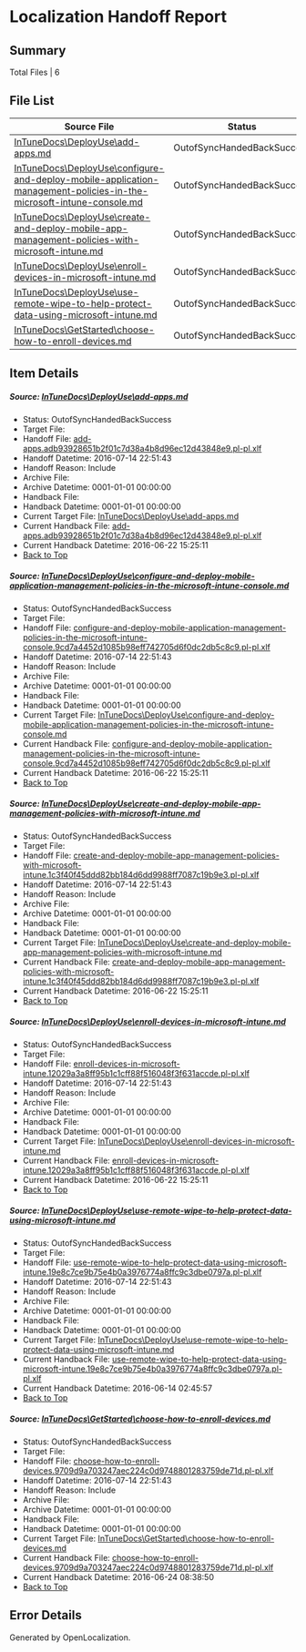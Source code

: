 # <a name='report-top'></a> Localization Handoff Report

## Summary
 Total Files | 6

## File List
 Source File | Status | Details 
 ----------- | ------ | ------- 
 [InTuneDocs\DeployUse\add-apps.md](https://github.com/Microsoft/IntuneDocs-pr/blob/c4a9f53ee9efba269f339358ad084d3960b9bc35/InTuneDocs/DeployUse/add-apps.md) | OutofSyncHandedBackSuccess | [Details](#d1483a97c5d11e079fa6c9b991bfe5c1a2c84d3611)
 [InTuneDocs\DeployUse\configure-and-deploy-mobile-application-management-policies-in-the-microsoft-intune-console.md](https://github.com/Microsoft/IntuneDocs-pr/blob/79d57f757508b1e2e5c9c2bd89464ebe1ef8db14/InTuneDocs/DeployUse/configure-and-deploy-mobile-application-management-policies-in-the-microsoft-intune-console.md) | OutofSyncHandedBackSuccess | [Details](#9106a268ea50b9eea6daeced43747dcfb8978aee19)
 [InTuneDocs\DeployUse\create-and-deploy-mobile-app-management-policies-with-microsoft-intune.md](https://github.com/Microsoft/IntuneDocs-pr/blob/3c3fe3f55b625754eac44d245d7c5065514af25c/InTuneDocs/DeployUse/create-and-deploy-mobile-app-management-policies-with-microsoft-intune.md) | OutofSyncHandedBackSuccess | [Details](#4eb126a89249e796944786bfe0274366fc8982c427)
 [InTuneDocs\DeployUse\enroll-devices-in-microsoft-intune.md](https://github.com/Microsoft/IntuneDocs-pr/blob/6824e1524a0a1e4c500da6c8f95d01c3d4af5b77/InTuneDocs/DeployUse/enroll-devices-in-microsoft-intune.md) | OutofSyncHandedBackSuccess | [Details](#7980bd6387b498af72f1f1e9bdb4069496387f5039)
 [InTuneDocs\DeployUse\use-remote-wipe-to-help-protect-data-using-microsoft-intune.md](https://github.com/Microsoft/IntuneDocs-pr/blob/06f144693fe4e535b2ed423c95f5431e391f316f/InTuneDocs/DeployUse/use-remote-wipe-to-help-protect-data-using-microsoft-intune.md) | OutofSyncHandedBackSuccess | [Details](#077f35afc5084b0381fd330236e45d62e1242484249)
 [InTuneDocs\GetStarted\choose-how-to-enroll-devices.md](https://github.com/Microsoft/IntuneDocs-pr/blob/0f1d0b7d889e8556a7a8865e6fc572fcd6efff87/InTuneDocs/GetStarted/choose-how-to-enroll-devices.md) | OutofSyncHandedBackSuccess | [Details](#b2c2023bc07f8cbfe1a48962093e83b3c13ee409493)

## Item Details
##### <a name='d1483a97c5d11e079fa6c9b991bfe5c1a2c84d3611'></a> Source: [InTuneDocs\DeployUse\add-apps.md](https://github.com/Microsoft/IntuneDocs-pr/blob/c4a9f53ee9efba269f339358ad084d3960b9bc35/InTuneDocs/DeployUse/add-apps.md)
* Status: OutofSyncHandedBackSuccess
* Target File: 
* Handoff File: [add-apps.adb93928651b2f01c7d38a4b8d96ec12d43848e9.pl-pl.xlf](https://github.com/Microsoft/EM.handoff/blob/af360bec105027c28b5608aec50e5addbc91c1b0/ol-handoff/Microsoft/IntuneDocs-pr.pl-pl/master/add-apps.adb93928651b2f01c7d38a4b8d96ec12d43848e9.pl-pl.xlf)
* Handoff Datetime: 2016-07-14 22:51:43
* Handoff Reason: Include
* Archive File: 
* Archive Datetime: 0001-01-01 00:00:00
* Handback File: 
* Handback Datetime: 0001-01-01 00:00:00
* Current Target File: [InTuneDocs\DeployUse\add-apps.md](https://github.com/Microsoft/IntuneDocs-pr.pl-pl/blob/a2e499d1c2673f011f56e58e7b100f54dc12d0d8/InTuneDocs/DeployUse/add-apps.md)
* Current Handback File: [add-apps.adb93928651b2f01c7d38a4b8d96ec12d43848e9.pl-pl.xlf](https://github.com/Microsoft/EM.handback/blob/8b744d0c51fec3bdc1d03a549bbc9acc22d2672a/ol-handback/Microsoft/IntuneDocs-pr.pl-pl/master/add-apps.adb93928651b2f01c7d38a4b8d96ec12d43848e9.pl-pl.xlf)
* Current Handback Datetime: 2016-06-22 15:25:11
* [Back to Top](#report-top)

##### <a name='9106a268ea50b9eea6daeced43747dcfb8978aee19'></a> Source: [InTuneDocs\DeployUse\configure-and-deploy-mobile-application-management-policies-in-the-microsoft-intune-console.md](https://github.com/Microsoft/IntuneDocs-pr/blob/79d57f757508b1e2e5c9c2bd89464ebe1ef8db14/InTuneDocs/DeployUse/configure-and-deploy-mobile-application-management-policies-in-the-microsoft-intune-console.md)
* Status: OutofSyncHandedBackSuccess
* Target File: 
* Handoff File: [configure-and-deploy-mobile-application-management-policies-in-the-microsoft-intune-console.9cd7a4452d1085b98eff742705d6f0dc2db5c8c9.pl-pl.xlf](https://github.com/Microsoft/EM.handoff/blob/af360bec105027c28b5608aec50e5addbc91c1b0/ol-handoff/Microsoft/IntuneDocs-pr.pl-pl/master/configure-and-deploy-mobile-application-management-policies-in-the-microsoft-intune-console.9cd7a4452d1085b98eff742705d6f0dc2db5c8c9.pl-pl.xlf)
* Handoff Datetime: 2016-07-14 22:51:43
* Handoff Reason: Include
* Archive File: 
* Archive Datetime: 0001-01-01 00:00:00
* Handback File: 
* Handback Datetime: 0001-01-01 00:00:00
* Current Target File: [InTuneDocs\DeployUse\configure-and-deploy-mobile-application-management-policies-in-the-microsoft-intune-console.md](https://github.com/Microsoft/IntuneDocs-pr.pl-pl/blob/a2e499d1c2673f011f56e58e7b100f54dc12d0d8/InTuneDocs/DeployUse/configure-and-deploy-mobile-application-management-policies-in-the-microsoft-intune-console.md)
* Current Handback File: [configure-and-deploy-mobile-application-management-policies-in-the-microsoft-intune-console.9cd7a4452d1085b98eff742705d6f0dc2db5c8c9.pl-pl.xlf](https://github.com/Microsoft/EM.handback/blob/8b744d0c51fec3bdc1d03a549bbc9acc22d2672a/ol-handback/Microsoft/IntuneDocs-pr.pl-pl/master/configure-and-deploy-mobile-application-management-policies-in-the-microsoft-intune-console.9cd7a4452d1085b98eff742705d6f0dc2db5c8c9.pl-pl.xlf)
* Current Handback Datetime: 2016-06-22 15:25:11
* [Back to Top](#report-top)

##### <a name='4eb126a89249e796944786bfe0274366fc8982c427'></a> Source: [InTuneDocs\DeployUse\create-and-deploy-mobile-app-management-policies-with-microsoft-intune.md](https://github.com/Microsoft/IntuneDocs-pr/blob/3c3fe3f55b625754eac44d245d7c5065514af25c/InTuneDocs/DeployUse/create-and-deploy-mobile-app-management-policies-with-microsoft-intune.md)
* Status: OutofSyncHandedBackSuccess
* Target File: 
* Handoff File: [create-and-deploy-mobile-app-management-policies-with-microsoft-intune.1c3f40f45ddd82bb184d6dd9988ff7087c19b9e3.pl-pl.xlf](https://github.com/Microsoft/EM.handoff/blob/af360bec105027c28b5608aec50e5addbc91c1b0/ol-handoff/Microsoft/IntuneDocs-pr.pl-pl/master/create-and-deploy-mobile-app-management-policies-with-microsoft-intune.1c3f40f45ddd82bb184d6dd9988ff7087c19b9e3.pl-pl.xlf)
* Handoff Datetime: 2016-07-14 22:51:43
* Handoff Reason: Include
* Archive File: 
* Archive Datetime: 0001-01-01 00:00:00
* Handback File: 
* Handback Datetime: 0001-01-01 00:00:00
* Current Target File: [InTuneDocs\DeployUse\create-and-deploy-mobile-app-management-policies-with-microsoft-intune.md](https://github.com/Microsoft/IntuneDocs-pr.pl-pl/blob/a2e499d1c2673f011f56e58e7b100f54dc12d0d8/InTuneDocs/DeployUse/create-and-deploy-mobile-app-management-policies-with-microsoft-intune.md)
* Current Handback File: [create-and-deploy-mobile-app-management-policies-with-microsoft-intune.1c3f40f45ddd82bb184d6dd9988ff7087c19b9e3.pl-pl.xlf](https://github.com/Microsoft/EM.handback/blob/8b744d0c51fec3bdc1d03a549bbc9acc22d2672a/ol-handback/Microsoft/IntuneDocs-pr.pl-pl/master/create-and-deploy-mobile-app-management-policies-with-microsoft-intune.1c3f40f45ddd82bb184d6dd9988ff7087c19b9e3.pl-pl.xlf)
* Current Handback Datetime: 2016-06-22 15:25:11
* [Back to Top](#report-top)

##### <a name='7980bd6387b498af72f1f1e9bdb4069496387f5039'></a> Source: [InTuneDocs\DeployUse\enroll-devices-in-microsoft-intune.md](https://github.com/Microsoft/IntuneDocs-pr/blob/6824e1524a0a1e4c500da6c8f95d01c3d4af5b77/InTuneDocs/DeployUse/enroll-devices-in-microsoft-intune.md)
* Status: OutofSyncHandedBackSuccess
* Target File: 
* Handoff File: [enroll-devices-in-microsoft-intune.12029a3a8ff95b1c1cff88f516048f3f631accde.pl-pl.xlf](https://github.com/Microsoft/EM.handoff/blob/af360bec105027c28b5608aec50e5addbc91c1b0/ol-handoff/Microsoft/IntuneDocs-pr.pl-pl/master/enroll-devices-in-microsoft-intune.12029a3a8ff95b1c1cff88f516048f3f631accde.pl-pl.xlf)
* Handoff Datetime: 2016-07-14 22:51:43
* Handoff Reason: Include
* Archive File: 
* Archive Datetime: 0001-01-01 00:00:00
* Handback File: 
* Handback Datetime: 0001-01-01 00:00:00
* Current Target File: [InTuneDocs\DeployUse\enroll-devices-in-microsoft-intune.md](https://github.com/Microsoft/IntuneDocs-pr.pl-pl/blob/a2e499d1c2673f011f56e58e7b100f54dc12d0d8/InTuneDocs/DeployUse/enroll-devices-in-microsoft-intune.md)
* Current Handback File: [enroll-devices-in-microsoft-intune.12029a3a8ff95b1c1cff88f516048f3f631accde.pl-pl.xlf](https://github.com/Microsoft/EM.handback/blob/8b744d0c51fec3bdc1d03a549bbc9acc22d2672a/ol-handback/Microsoft/IntuneDocs-pr.pl-pl/master/enroll-devices-in-microsoft-intune.12029a3a8ff95b1c1cff88f516048f3f631accde.pl-pl.xlf)
* Current Handback Datetime: 2016-06-22 15:25:11
* [Back to Top](#report-top)

##### <a name='077f35afc5084b0381fd330236e45d62e1242484249'></a> Source: [InTuneDocs\DeployUse\use-remote-wipe-to-help-protect-data-using-microsoft-intune.md](https://github.com/Microsoft/IntuneDocs-pr/blob/06f144693fe4e535b2ed423c95f5431e391f316f/InTuneDocs/DeployUse/use-remote-wipe-to-help-protect-data-using-microsoft-intune.md)
* Status: OutofSyncHandedBackSuccess
* Target File: 
* Handoff File: [use-remote-wipe-to-help-protect-data-using-microsoft-intune.19e8c7ce9b75e4b0a3976774a8ffc9c3dbe0797a.pl-pl.xlf](https://github.com/Microsoft/EM.handoff/blob/af360bec105027c28b5608aec50e5addbc91c1b0/ol-handoff/Microsoft/IntuneDocs-pr.pl-pl/master/use-remote-wipe-to-help-protect-data-using-microsoft-intune.19e8c7ce9b75e4b0a3976774a8ffc9c3dbe0797a.pl-pl.xlf)
* Handoff Datetime: 2016-07-14 22:51:43
* Handoff Reason: Include
* Archive File: 
* Archive Datetime: 0001-01-01 00:00:00
* Handback File: 
* Handback Datetime: 0001-01-01 00:00:00
* Current Target File: [InTuneDocs\DeployUse\use-remote-wipe-to-help-protect-data-using-microsoft-intune.md](https://github.com/Microsoft/IntuneDocs-pr.pl-pl/blob/33751adca90795140fb124fda3cae640e9fd672b/InTuneDocs/DeployUse/use-remote-wipe-to-help-protect-data-using-microsoft-intune.md)
* Current Handback File: [use-remote-wipe-to-help-protect-data-using-microsoft-intune.19e8c7ce9b75e4b0a3976774a8ffc9c3dbe0797a.pl-pl.xlf](https://github.com/Microsoft/EM.handback/blob/089d47a75e8d5acad19ce4a62189e59ee30995c4/ol-handback/Microsoft/IntuneDocs-pr.pl-pl/master/use-remote-wipe-to-help-protect-data-using-microsoft-intune.19e8c7ce9b75e4b0a3976774a8ffc9c3dbe0797a.pl-pl.xlf)
* Current Handback Datetime: 2016-06-14 02:45:57
* [Back to Top](#report-top)

##### <a name='b2c2023bc07f8cbfe1a48962093e83b3c13ee409493'></a> Source: [InTuneDocs\GetStarted\choose-how-to-enroll-devices.md](https://github.com/Microsoft/IntuneDocs-pr/blob/0f1d0b7d889e8556a7a8865e6fc572fcd6efff87/InTuneDocs/GetStarted/choose-how-to-enroll-devices.md)
* Status: OutofSyncHandedBackSuccess
* Target File: 
* Handoff File: [choose-how-to-enroll-devices.9709d9a703247aec224c0d9748801283759de71d.pl-pl.xlf](https://github.com/Microsoft/EM.handoff/blob/af360bec105027c28b5608aec50e5addbc91c1b0/ol-handoff/Microsoft/IntuneDocs-pr.pl-pl/master/choose-how-to-enroll-devices.9709d9a703247aec224c0d9748801283759de71d.pl-pl.xlf)
* Handoff Datetime: 2016-07-14 22:51:43
* Handoff Reason: Include
* Archive File: 
* Archive Datetime: 0001-01-01 00:00:00
* Handback File: 
* Handback Datetime: 0001-01-01 00:00:00
* Current Target File: [InTuneDocs\GetStarted\choose-how-to-enroll-devices.md](https://github.com/Microsoft/IntuneDocs-pr.pl-pl/blob/c9c01a707102f615d2ed4031ba2d22a9c4723f63/InTuneDocs/GetStarted/choose-how-to-enroll-devices.md)
* Current Handback File: [choose-how-to-enroll-devices.9709d9a703247aec224c0d9748801283759de71d.pl-pl.xlf](https://github.com/Microsoft/EM.handback/blob/ac22285235fbe828973f22b40490e57100095df0/ol-handback/Microsoft/IntuneDocs-pr.pl-pl/master/choose-how-to-enroll-devices.9709d9a703247aec224c0d9748801283759de71d.pl-pl.xlf)
* Current Handback Datetime: 2016-06-24 08:38:50
* [Back to Top](#report-top)


## Error Details

Generated by OpenLocalization.
